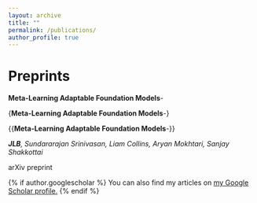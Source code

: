 ```yaml
---
layout: archive
title: ""
permalink: /publications/
author_profile: true
---
```


Preprints
======

**Meta-Learning Adaptable Foundation Models**-

{**Meta-Learning Adaptable Foundation Models**-}

{{**Meta-Learning Adaptable Foundation Models**-}}


***JLB**, Sundararajan Srinivasan, Liam Collins, Aryan Mokhtari, Sanjay Shakkottai*

arXiv preprint

{% if author.googlescholar %}
  You can also find my articles on <u><a href="{{author.googlescholar}}">my Google Scholar profile</a>.</u>
{% endif %}

<!--{% include base_path %}
{% for post in site.publications reversed %}
  {% include archive-single.html %}
{% endfor %}-->
